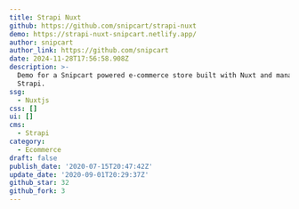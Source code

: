 ```yaml
---
title: Strapi Nuxt
github: https://github.com/snipcart/strapi-nuxt
demo: https://strapi-nuxt-snipcart.netlify.app/
author: snipcart
author_link: https://github.com/snipcart
date: 2024-11-28T17:56:58.908Z
description: >-
  Demo for a Snipcart powered e-commerce store built with Nuxt and managed in
  Strapi.
ssg:
  - Nuxtjs
css: []
ui: []
cms:
  - Strapi
category:
  - Ecommerce
draft: false
publish_date: '2020-07-15T20:47:42Z'
update_date: '2020-09-01T20:29:37Z'
github_star: 32
github_fork: 3
---
```

